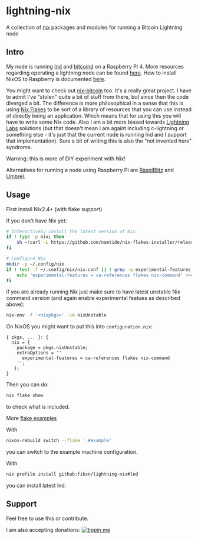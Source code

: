# lightning-nix

A collection of [nix](https://nixos.org/) packages and modules for running a Bitcoin Lightning node

## Intro

My node is running [lnd](https://github.com/lightningnetwork/lnd) and [bitcoind](https://bitcoin.org/en/full-node) on a Raspberry Pi 4. 
More resources regarding operating a lightning node can be found [here](https://github.com/aljazceru/lightning-network-node-operator).
How to install NixOS to Raspberry is documented [here](https://nix.dev/tutorials/installing-nixos-on-a-raspberry-pi).

You might want to check out [nix-bitcoin](https://github.com/fort-nix/nix-bitcoin) too. It's a really great project. I have to admit I've "stolen" quite a bit of stuff from there, but
since then the code diverged a bit. The difference is more philosophical in a sense that this is using [Nix Flakes](https://www.tweag.io/blog/2020-05-25-flakes/)
to be sort of a library of resources that you can use instead of directly being an application. Which means that for using
this you will have to write some Nix code. Also I am a bit more biased towards [Lightning Labs](https://lightning.engineering) solutions (but that doesn't
mean I am againt including c-lightning or something else - it's just that the current node is running lnd and I support that implementation).
Sure a bit of writing this is also the "not invented here" syndrome.

Warning: this is more of DIY experiment with Nix!

Alternatives for running a node using Raspberry Pi are [RaspiBlitz](https://shop.fulmo.org) and [Umbrel](https://getumbrel.com/).

## Usage

First install Nix2.4+ (with flake support)

If you don't have Nix yet:

```bash
# Interactively install the latest version of Nix
if ! type -p nix; then
    sh <(curl -L https://github.com/numtide/nix-flakes-installer/releases/latest/download/install)
fi

# Configure Nix
mkdir -p ~/.config/nix
if ! test -f ~/.config/nix/nix.conf || ! grep -q experimental-features ~/.config/nix/nix.conf; then
    echo 'experimental-features = ca-references flakes nix-command' >>~/.config/nix/nix.conf
fi
```

if you are already running Nix just make sure to have latest unstable Nix command version (and again enable experimental featues as described above):

```bash
nix-env -f '<nixpkgs>' -iA nixUnstable
```

On NixOS you might want to put this into `configuration.nix`:

```
{ pkgs, ... }: {
  nix = {
    package = pkgs.nixUnstable;
    extraOptions = ''
      experimental-features = ca-references flakes nix-command
    '';
   };
}
```

Then you can do:
```bash
nix flake show
```
to check what is included.

More [flake examples](https://nixos.wiki/wiki/Flakes)

With
```bash
nixos-rebuild switch --flake '.#example'
```
you can switch to the example machine configuration.

With
```bash
nix profile install github:fiksn/lightning-nix#lnd
```
you can install latest lnd.

## Support

Feel free to use this or contribute.

I am also accepting donations:
[![tippin.me](https://badgen.net/badge/%E2%9A%A1%EF%B8%8Ftippin.me/@fiksn/F0918E)](https://tippin.me/@fiksn)
